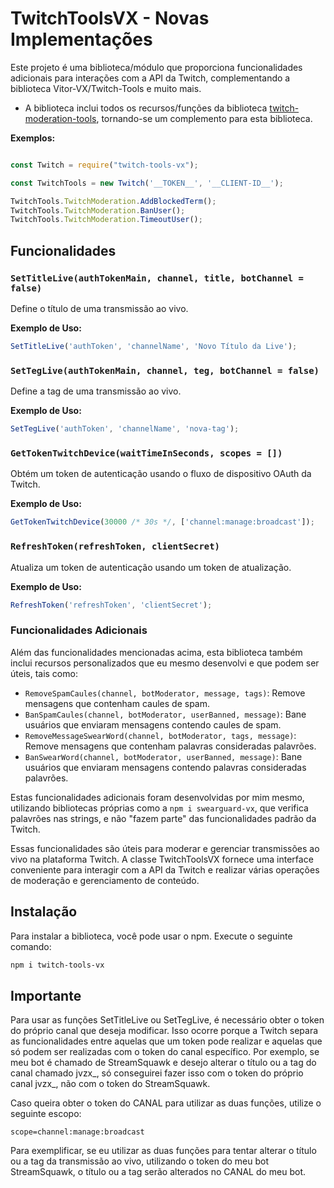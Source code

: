 # TwitchToolsVX - Novas Implementações

Este projeto é uma biblioteca/módulo que proporciona funcionalidades adicionais para interações com a API da Twitch, complementando a biblioteca Vitor-VX/Twitch-Tools e muito mais.

- A biblioteca inclui todos os recursos/funções da biblioteca [twitch-moderation-tools](https://www.npmjs.com/package/twitch-moderation-tools), tornando-se um complemento para esta biblioteca.

**Exemplos:**
```javascript

const Twitch = require("twitch-tools-vx");

const TwitchTools = new Twitch('__TOKEN__', '__CLIENT-ID__');

TwitchTools.TwitchModeration.AddBlockedTerm();
TwitchTools.TwitchModeration.BanUser();
TwitchTools.TwitchModeration.TimeoutUser();
```

## Funcionalidades

### `SetTitleLive(authTokenMain, channel, title, botChannel = false)`
Define o título de uma transmissão ao vivo.

**Exemplo de Uso:**
```javascript
SetTitleLive('authToken', 'channelName', 'Novo Título da Live');
```

### `SetTegLive(authTokenMain, channel, teg, botChannel = false)`
Define a tag de uma transmissão ao vivo.

**Exemplo de Uso:**
```javascript
SetTegLive('authToken', 'channelName', 'nova-tag');
```

### `GetTokenTwitchDevice(waitTimeInSeconds, scopes = [])`
Obtém um token de autenticação usando o fluxo de dispositivo OAuth da Twitch.

**Exemplo de Uso:**
```javascript
GetTokenTwitchDevice(30000 /* 30s */, ['channel:manage:broadcast']);
```

### `RefreshToken(refreshToken, clientSecret)`
Atualiza um token de autenticação usando um token de atualização.

**Exemplo de Uso:**
```javascript
RefreshToken('refreshToken', 'clientSecret');
```

### Funcionalidades Adicionais

Além das funcionalidades mencionadas acima, esta biblioteca também inclui recursos personalizados que eu mesmo desenvolvi e que podem ser úteis, tais como:

- `RemoveSpamCaules(channel, botModerator, message, tags)`: Remove mensagens que contenham caules de spam.
- `BanSpamCaules(channel, botModerator, userBanned, message)`: Bane usuários que enviaram mensagens contendo caules de spam.
- `RemoveMessageSwearWord(channel, botModerator, tags, message)`: Remove mensagens que contenham palavras consideradas palavrões.
- `BanSwearWord(channel, botModerator, userBanned, message)`: Bane usuários que enviaram mensagens contendo palavras consideradas palavrões.

Estas funcionalidades adicionais foram desenvolvidas por mim mesmo, utilizando bibliotecas próprias como a `npm i swearguard-vx`, que verifica palavrões nas strings, e não "fazem parte" das funcionalidades padrão da Twitch.

Essas funcionalidades são úteis para moderar e gerenciar transmissões ao vivo na plataforma Twitch. A classe TwitchToolsVX fornece uma interface conveniente para interagir com a API da Twitch e realizar várias operações de moderação e gerenciamento de conteúdo.

## Instalação

Para instalar a biblioteca, você pode usar o npm. Execute o seguinte comando:

```bash
npm i twitch-tools-vx
```

## Importante

Para usar as funções SetTitleLive ou SetTegLive, é necessário obter o token do próprio canal que deseja modificar. Isso ocorre porque a Twitch separa as funcionalidades entre aquelas que um token pode realizar e aquelas que só podem ser realizadas com o token do canal específico. Por exemplo, se meu bot é chamado de StreamSquawk e desejo alterar o título ou a tag do canal chamado jvzx_, só conseguirei fazer isso com o token do próprio canal jvzx_, não com o token do StreamSquawk.

Caso queira obter o token do CANAL para utilizar as duas funções, utilize o seguinte escopo:

```
scope=channel:manage:broadcast
```

Para exemplificar, se eu utilizar as duas funções para tentar alterar o título ou a tag da transmissão ao vivo, utilizando o token do meu bot StreamSquawk, o título ou a tag serão alterados no CANAL do meu bot.
